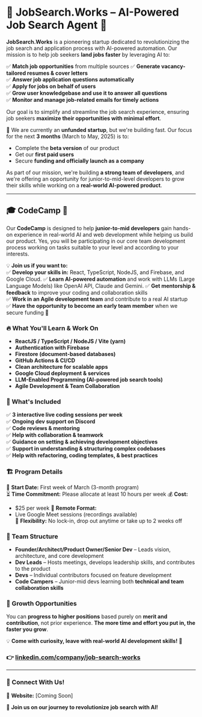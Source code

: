 # 🌟 JobSearch.Works – AI-Powered Job Search Agent 🚀  

**JobSearch.Works** is a pioneering startup dedicated to revolutionizing the job search and application process with AI-powered automation. Our mission is to help job seekers **land jobs faster** by leveraging AI to:

✅ **Match job opportunities** from multiple sources
✅ **Generate vacancy-tailored resumes & cover letters**  
✅ **Answer job application questions automatically**  
✅ **Apply for jobs on behalf of users**  
✅ **Grow user knowledgebase and use it to answer all questions**  
✅ **Monitor and manage job-related emails for timely actions**  

Our goal is to simplify and streamline the job search experience, ensuring job seekers **maximize their opportunities with minimal effort**.  

🚀 We are currently an **unfunded startup**, but we're building fast. Our focus for the next **3 months** (March to May, 2025) is to:  
- Complete the **beta version** of our product  
- Get our **first paid users**  
- Secure **funding and officially launch as a company**  

As part of our mission, we're building **a strong team of developers**, and we're offering an opportunity for junior-to-mid-level developers to grow their skills while working on a **real-world AI-powered product**.  

---

## 🎓 CodeCamp 🚀  

Our **CodeCamp** is designed to help **junior-to-mid developers** gain hands-on experience in real-world AI and web development while helping us build our product.
Yes, you will be participating in our core team development process working on tasks suitable to your level and according to your interests.

💡 **Join us if you want to:**  
✅ **Develop your skills in:** React, TypeScript, NodeJS, and Firebase, and Google Cloud.
✅ **Learn AI-powered automation** and work with LLMs (Large Language Models) like OpenAI API, Claude and Gemini.
✅ **Get mentorship & feedback** to improve your coding and collaboration skills  
✅ **Work in an Agile development team** and contribute to a real AI startup  
✅ **Have the opportunity to become an early team member** when we secure funding 🚀  

### 🔥 What You'll Learn & Work On  
- **ReactJS / TypeScript / NodeJS / Vite (yarn)**  
- **Authentication with Firebase**  
- **Firestore (document-based databases)**  
- **GitHub Actions & CI/CD**  
- **Clean architecture for scalable apps**  
- **Google Cloud deployment & services**  
- **LLM-Enabled Programming (AI-powered job search tools)**  
- **Agile Development & Team Collaboration**  

### 📌 What's Included  
✅ **3 interactive live coding sessions per week**  
✅ **Ongoing dev support on Discord**  
✅ **Code reviews & mentoring**  
✅ **Help with collaboration & teamwork**  
✅ **Guidance on setting & achieving development objectives**  
✅ **Support in understanding & structuring complex codebases**  
✅ **Help with refactoring, coding templates, & best practices**  

### 🏗️ Program Details  
📅 **Start Date:** First week of March (3-month program)  
⏳ **Time Commitment:** Please allocate at least 10 hours per week 
💰 **Cost:**  
- $25 per week
📍 **Remote Format:**  
- Live Google Meet sessions (recordings available)  
🎯 **Flexibility:** No lock-in, drop out anytime or take up to 2 weeks off  

### 🏢 Team Structure  
- **Founder/Architect/Product Owner/Senior Dev** – Leads vision, architecture, and core development  
- **Dev Leads** – Hosts meetings, develops leadership skills, and contributes to the product  
- **Devs** – Individual contributors focused on feature development  
- **Code Campers** – Junior-mid devs learning both **technical and team collaboration skills**  

### 🚀 Growth Opportunities  
You can **progress to higher positions** based purely on **merit and contribution**, not prior experience. **The more time and effort you put in, the faster you grow**.  

💡 **Come with curiosity, leave with real-world AI development skills!** 🚀  
### 👉 [linkedin.com/company/job-search-works](https://linkedin.com/company/job-search-works)

---

### 📢 Connect With Us!  
📌 **Website:** [Coming Soon]  

🚀 **Join us on our journey to revolutionize job search with AI!**  

